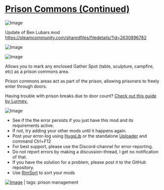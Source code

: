 # [Prison Commons (Continued)](https://steamcommunity.com/sharedfiles/filedetails/?id=2898000489)

![Image](https://i.imgur.com/buuPQel.png)

Update of Ben Lubars mod
https://steamcommunity.com/sharedfiles/filedetails/?id=2630896782

![Image](https://i.imgur.com/pufA0kM.png)
	
![Image](https://i.imgur.com/Z4GOv8H.png)

Allows you to mark any enclosed Gather Spot (table, sculpture, campfire, etc) as a prison commons area.

Prison commons areas act as part of the prison, allowing prisoners to freely enter through doors.

Having trouble with prison breaks due to door count? [Check out this guide by Lurmey.](https://imgur.com/a/Is44BA5)
	
![Image](https://i.imgur.com/PwoNOj4.png)



-  See if the the error persists if you just have this mod and its requirements active.
-  If not, try adding your other mods until it happens again.
-  Post your error-log using [HugsLib](https://steamcommunity.com/workshop/filedetails/?id=818773962) or the standalone [Uploader](https://steamcommunity.com/sharedfiles/filedetails/?id=2873415404) and command Ctrl+F12
-  For best support, please use the Discord-channel for error-reporting.
-  Do not report errors by making a discussion-thread, I get no notification of that.
-  If you have the solution for a problem, please post it to the GitHub repository.
-  Use [RimSort](https://github.com/RimSort/RimSort/releases/latest) to sort your mods

 

[![Image](https://img.shields.io/github/v/release/emipa606/PrisonCommons?label=latest%20version&style=plastic&color=9f1111&labelColor=black)](https://steamcommunity.com/sharedfiles/filedetails/changelog/2898000489) | tags:  prison management
